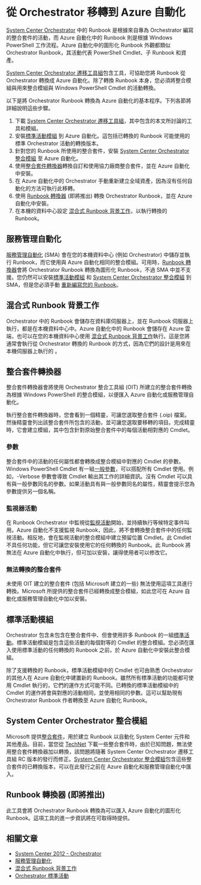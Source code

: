 <properties 
   pageTitle="從 Orchestrator 移轉 Runbook 和整合套件"
   description="描述如何將 Runbook 和整合套件從 System Center Orchestrator 移轉到 Azure 自動化。"
   services="automation"
   documentationCenter=""
   authors="bwren"
   manager="stevenka"
   editor="tysonn" />
<tags 
   ms.service="automation"
   ms.devlang="na"
   ms.topic="article"
   ms.tgt_pltfrm="na"
   ms.workload="infrastructure-services"
   ms.date="05/22/2015"
   ms.author="bwren" />


# 從 Orchestrator 移轉到 Azure 自動化

[System Center Orchestrator](http://technet.microsoft.com/library/hh237242.aspx) 中的 Runbook 是根據來自專為 Orchestrator 編寫的整合套件的活動，而 Azure 自動化中的 Runbook 則是根據 Windows PowerShell 工作流程。Azure 自動化中的圖形化 Runbook 外觀都類似 Orchestrator Runbook，其活動代表 PowerShell Cmdlet、子 Runbook 和資產。

[System Center Orchestrator 遷移工具組](http://www.microsoft.com/download/details.aspx?id=47323&WT.mc_id=rss_alldownloads_all)包含工具，可協助您將 Runbook 從 Orchestrator 轉換成 Azure 自動化。除了轉換 Runbook 本身，您必須將整合模組與用來整合模組與 Windows PowerShell Cmdlet 的活動轉換。

以下是將 Orchestrator Runbook 轉換為 Azure 自動化的基本程序。下列各節將詳細說明這些步驟。

1.  下載 [System Center Orchestrator 遷移工具組](http://www.microsoft.com/download/details.aspx?id=47323&WT.mc_id=rss_alldownloads_all)，其中包含的本文所討論的工具和模組。 
2.  安裝[標準活動模組](#standard-activities-module) 到 Azure 自動化。這包括已轉換的 Runbook 可能使用的標準 Orchestrator 活動的轉換版本。
2.  針對您的 Runbook 所使用的整合套件，安裝 [System Center Orchestrator 整合模組](#system-center-orchestrator-integration-modules) 至 Azure 自動化。 
3.  使用[整合套件轉換器](#integration-pack-converter)轉換自訂和使用協力廠商整合套件，並在 Azure 自動化中安裝。
4.  在 Azure 自動化中的 Orchestrator 手動重新建立全域資產，因為沒有任何自動化的方法可執行此移轉。
5.  使用 [Runbook 轉換器](#runbook-converter-coming-soon) (即將推出) 轉換 Orchestrator Runbook，並在 Azure 自動化中安裝。
6.  在本機的資料中心設定 [混合式 Runbook 背景工作](#hybrid-runbook-worker)，以執行轉換的 Runbook。

## 服務管理自動化

[服務管理自動化](http://technet.microsoft.com/library/dn469260.aspx) (SMA) 會在您的本機資料中心 (例如 Orchestrator) 中儲存並執行 Runbook，而它使用與 Azure 自動化相同的整合模組。可用時，[Runbook 轉換器](#runbook-converter-coming-soon)會將 Orchestrator Runbook 轉換為圖形化 Runbook，不過 SMA 中並不支援。您仍然可以安裝[標準活動模組](#standard-activities-module) 和 [System Center Orchestrator 整合模組](#system-center-orchestrator-integration-modules) 到 SMA，但是您必須手動 [重新編寫您的 Runbook](http://technet.microsoft.com/library/dn469262.aspx)。

## 混合式 Runbook 背景工作

Orchestrator 中的 Runbook 會儲存在資料庫伺服器上，並在 Runbook 伺服器上執行，都是在本機資料中心中。Azure 自動化中的 Runbook 會儲存在 Azure 雲端，也可以在您的本機資料中心使用 [混合式 Runbook 背景工作](automation-hybrid-runbook-worker.md)執行。這是您將通常會執行從 Orchestrator 轉換的 Runbook 的方式，因為它們的設計是用來在本機伺服器上執行的 。

## 整合套件轉換器

整合套件轉換器會將使用 Orchestrator 整合工具組 (OIT) 所建立的整合套件轉換為根據 Windows PowerShell 的整合模組，以便匯入 Azure 自動化或服務管理自動化。

執行整合套件轉換器時，您會看到一個精靈，可讓您選取整合套件 (.oip) 檔案。然後精靈會列出該整合套件所包含的活動，並可讓您選取要移轉的項目。完成精靈時，它會建立模組，其中包含針對原始整合套件中的每個活動相對應的 Cmdlet。


### 參數

整合套件中的活動的任何屬性都會轉換成整合模組中對應的 Cmdlet 的參數。Windows PowerShell Cmdlet 有一組[一般參數](http://technet.microsoft.com/library/hh847884.aspx)，可以搭配所有 Cmdlet 使用。例如，-Verbose 參數會導致 Cmdlet 輸出其工作的詳細資訊。沒有 Cmdlet 可以具有與一般參數同名的參數。如果活動具有與一般參數同名的屬性，精靈會提示您為參數提供另一個名稱。

### 監視器活動

在 Runbook Orchestrator 中監視從[監視活動](http://technet.microsoft.com/library/hh403827.aspx)開始，並持續執行等候特定事件叫用。Azure 自動化不支援監視 Runbook，因此，將不會轉換整合套件中的任何監視活動。相反地，會在監視活動的整合模組中建立預留位置 Cmdlet。此 Cmdlet 不具任何功能，但它可讓您安裝使用它的任何轉換的 Runbook。此 Runbook 將無法在 Azure 自動化中執行，但可加以安裝，讓得使用者可以修改它。

### 無法轉換的整合套件

未使用 OIT 建立的整合套件 (包括 Microsoft 建立的一些) 無法使用這項工具進行轉換。Microsoft 所提供的整合套件已經轉換成整合模組，如此您可在 Azure 自動化或服務管理自動化中加以安裝。


## 標準活動模組

Orchestrator 包含未包含在整合套件中、但會使用許多 Runbook 的一組[標準活動](http://technet.microsoft.com/library/hh403832.aspx)。標準活動模組是包含這些活動的每個對等的 Cmdlet 的整合模組。您必須在匯入使用標準活動的任何轉換的 Runbook 之前，於 Azure 自動化中安裝此整合模組。

除了支援轉換的 Runbook，標準活動模組中的 Cmdlet 也可由熟悉 Orchestrator 的其他人在 Azure 自動化中建置新的 Runbook。雖然所有標準活動的功能都可使用 Cmdlet 執行的，它們的運作方式可能不同。已轉換的標準活動模組中的 Cmdlet 的運作將會與對應的活動相同，並使用相同的參數。這可以幫助現有 Orchestrator Runbook 作者轉換至 Azure 自動化 Runbook。

## System Center Orchestrator 整合模組
Microsoft 提供[整合套件](http://technet.microsoft.com/library/hh295851.aspx)，用於建立 Runbook 以自動化 System Center 元件和其他產品。目前，當您從 [TechNet](http://www.microsoft.com/download/details.aspx?id=39622) 下載一些整合套件時，由於已知問題，無法使用整合套件轉換器加以轉換，該問題將隨著 System Center Orchestrator 遷移工具組 RC 版本的發行而修正。[System Center Orchestrator 整合模組](http://www.microsoft.com/download/details.aspx?id=47324&WT.mc_id=rss_alldownloads_all)包含這些整合套件的已轉換版本，可以在此發行之前在 Azure 自動化和服務管理自動化中匯入。

## Runbook 轉換器 (即將推出)

此工具會將 Orchestrator Runbook 轉換為可以匯入 Azure 自動化的圖形化 Runbook。這項工具的進一步資訊將在可取得時提供。

## 相關文章

- [System Center 2012 - Orchestrator](http://technet.microsoft.com/library/hh237242.aspx)
- [服務管理自動化](https://technet.microsoft.com/library/dn469260.aspx)
- [混合式 Runbook 背景工作](automation-hybrid-runbook-worker.md)
- [Orchestrator 標準活動](http://technet.microsoft.com/library/hh403832.aspx)

<!---HONumber=58--> 